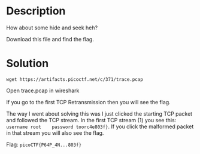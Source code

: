 # Description

How about some hide and seek heh?

Download this file and find the flag.

# Solution

```wget https://artifacts.picoctf.net/c/371/trace.pcap```

Open trace.pcap in wireshark

If you go to the first TCP Retransmission then you will see the flag.

The way I went about solving this was I just clicked the starting TCP packet and followed the TCP stream. In the first TCP stream (1) you see this: ```username root    password toorc4e803f}```. If you click the malformed packet in that stream you will also see the flag.

Flag: ```picoCTF{P64P_4N...803f}```
